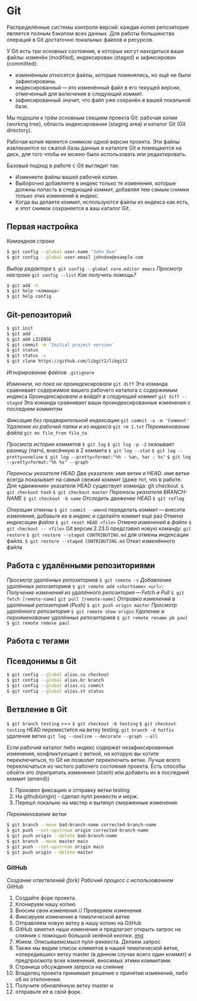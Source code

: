 # Git
Распределённые системы контроля версий: каждая копия репозитория является полным бэкапом всех данных. Для работы большинства операций в Git достаточно локальных файлов и ресурсов.

У Git есть три основных состояния, в которых могут находиться ваши файлы: изменён (modified), индексирован (staged) и зафиксирован (committed):

-  изменённым относятся файлы, которые поменялись, но ещё не были зафиксированы.
- индексированный — это изменённый файл в его текущей версии, отмеченный для включения в следующий коммит.
- зафиксированный значит, что файл уже сохранён в вашей локальной базе.

Мы подошли к трём основным секциям проекта Git: рабочая копия (working tree), область индексирования (staging area) и каталог Git (Git directory).

Рабочая копия является снимком одной версии проекта. Эти файлы извлекаются из сжатой базы данных в каталоге Git и помещаются на диск, для того чтобы их можно было использовать или редактировать.

Базовый подход в работе с Git выглядит так:

- Изменяете файлы вашей рабочей копии.
- Выборочно добавляете в индекс только те изменения, которые должны попасть в следующий коммит, добавляя тем самым снимки только этих изменений в индекс.
- Когда вы делаете коммит, используются файлы из индекса как есть, и этот снимок сохраняется в ваш каталог Git.

## Первая настройка

*Командная строка*
```bash
$ git config --global user.name "John Doe"
$ git config --global user.email johndoe@example.com
```
*Выбор редактора*
`$ git config --global core.editor emacs`
*Просмотр настроек*
`git config --list`
*Как получить помощь?*
```bash
$ git add -h
$ git help <команда>
$ git help config
```
## Git-репозиторий
```bash
$ git init
$ git add .
$ git add LICENSE
$ git commit -m 'Initial project version'
$ git status
$ git status -s
$ git clone https://github.com/libgit2/libgit2
```
*Игнорирование файлов*
`.gitignore`

*Изменили, но пока не проиндексировали*
`git diff` Эта команда сравнивает содержимое вашего рабочего каталога с содержимым индекса
*Gроиндексировали и войдёт в следующий коммит*
`git diff --staged` Эта команда сравнивает ваши проиндексированные изменения с последним коммитом

*Фиксация без предварительной индексации*
`git commit -a -m 'Comment'`
*Удаление из рабочей папки и из индекса*
`git rm 1.txt`
*Переименование файла*
`git mv file_from file_to`

*Просмотр истории коммитов*
`$ git log`
`$ git log -p -2` оказывает разницу (патч), внесённую в 2 коммита
`$ git log --stat`
`$ git log --pretty=oneline`
`$ git log --pretty=format:"%h - %an, %ar : %s"`
`$ git log --pretty=format:"%h %s" --graph`

*Переносы указателя HEAD*
Два указателя: имя ветки и HEAD. имя ветки всегда показывает на самый свежий коммит (даже тот, что в работе. Для «движения» указателя HEAD существует команда: git checkout.
`$ git checkout hash`
`$ git checkout master`
*Переносы указателя BRANCH-NAME*
`$ git checkout -b name`
*Отследить движение HEAD*
`$ git reflog`

*Операции отмены*
`$ git commit --amend`  переделать коммит — внесите изменения, добавьте их в индекс и сделайте коммит ещё раз
*Отмена индексации файла*
`$ git reset HEAD <file>`
*Отмена изменений в файле*
`$ git checkout -- <file>`
Git версии 2.23.0 представил новую команду: `git restore`
`$ git restore --staged CONTRIBUTING.md` для отмены индексации файла.
`$ git restore --staged CONTRIBUTING.md` Откат изменённого файла

## Работа с удалёнными репозиториями

*Просмотр удалённых репозиториев*
`$ git remote -v`
*Добавление удалённых репозиториев*
`$ git remote add <shortname> <url>:`
*Получение изменений из удалённого репозитория — Fetch и Pull*
`$ git fetch [remote-name]`
`git pull [remote-name]`
*Отправка изменений в удалённый репозиторий (Push)*
`$ git push origin master`
*Просмотр удалённого репозитория*
`$ git remote show origin`
*Удаление и переименование удалённых репозиториев*
`$ git remote rename pb paul`
`$ git remote remove paul`

## Работа с тегами
## Псевдонимы в Git
```bash
$ git config --global alias.co checkout
$ git config --global alias.br branch
$ git config --global alias.ci commit
$ git config --global alias.st status
```

## Ветвление в Git
`$ git branch testing` ===  `$ git checkout -b testing`
`$ git checkout testing` HEAD переместится на ветку testing.
`git branch -d hotfix` удаление ветки
`git log --oneline --decorate --graph --all`

Если рабочий каталог либо индекс содержат незафиксированные изменения, конфликтующие с веткой, на которую вы хотите переключиться, то Git не позволит переключить ветки. Лучше всего переключаться из чистого рабочего состояния проекта. Есть способы обойти это (припрятать изменения (stash) или добавить их в последний коммит (amend))

1. Произвел фиксацию и отправку ветки testing
2. На github(origin) - сделал пулл реквести и мерж.
3. Перешл локально на мастер и вытянул смерженные изменения.

*Переименование ветки*
```bash
$ git branch --move bad-branch-name corrected-branch-name
$ git push --set-upstream origin corrected-branch-name
$ git push origin --delete bad-branch-name
$ git branch --move master main
$ git push --set-upstream origin main
$ git push origin --delete master
```


### GitHub
*Создание ответвлений (fork)*
*Рабочий процесс с использованием GitHub*
1. Создайте форк проекта.
2. Клонируем нашу копию
3. Вносим свои изменения // Проверяем изменения
4. Фиксируем изменения в тематической ветке
5. Отправляем новую ветку в нашу копию на GitHub
6.  GitHub заметил наши изменения и предлагает открыть запрос на слияние с помощью большой зелёной кнопки.
[img](https://git-scm.com/book/en/v2/images/blink-02-pr.png)
7. Жмем. Описываемсмысл пулл-реквеста. Делаем запрос
8. Также мы видим список коммитов в нашей тематической ветке, «опередивших» ветку master (в данном случае всего один коммит) и предпросмотр всех изменений, вносимых этими коммитами.
9. Страница обсуждения запроса на слияние
10. Владелец проекта принимает решение о принятии изменений, либо об их отклонении.
11. Получите обновлённую ветку master и
12. отправьте её в свой форк.
